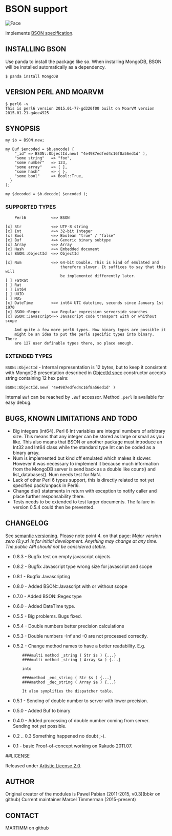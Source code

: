 # BSON support

![Face](http://modules.perl6.org/logos/BSON.png)

Implements [BSON specification](http://bsonspec.org/).

## INSTALLING BSON

Use panda to install the package like so. When installing MongoDB, BSON will be
installed automatically as a dependency.


```
$ panda install MongoDB
```

## VERSION PERL AND MOARVM

```
$ perl6 -v
This is perl6 version 2015.01-77-gd320f00 built on MoarVM version 2015.01-21-g4ee4925
```

## SYNOPSIS

    my $b = BSON.new;

    my Buf $encoded = $b.encode( {
        "_id" => BSON::ObjectId.new( "4e4987edfed4c16f8a56ed1d" ),
        "some string"   => "foo",
        "some number"   => 123,
        "some array"    => [ ],
        "some hash"     => { },
        "some bool"     => Bool::True,
      }
    );

    my $decoded = $b.decode( $encoded );


### SUPPORTED TYPES

        Perl6           <=> BSON
    
    [x] Str             <=> UTF-8 string
    [x] Int             <=> 32-bit Integer
    [x] Bool            <=> Boolean "true" / "false"
    [x] Buf             <=> Generic binary subtype
    [x] Array           <=> Array
    [x] Hash            <=> Embedded document
    [x] BSON::ObjectId  <=> ObjectId

    [x] Num             <=> 64-bit Double. This is kind of emulated and
                            therefore slower. It suffices to say that this will
                            be implemented differently later.
    [ ] FatRat
    [ ] Rat
    [ ] int64
    [ ] UUID
    [ ] MD5
    [x] DateTime        <=> int64 UTC datetime, seconds since January 1st 1970
    [x] BSON::Regex     <=> Regular expression serverside searches
    [x] BSON::Javascript<=> Javascript code transport with or whithout scope

        And quite a few more perl6 types. Now binary types are possible it
        might be an idea to put the perl6 specific types into binary. There
        are 127 user definable types there, so place enough.


### EXTENDED TYPES

```BSON::ObjectId``` - Internal representation is 12 bytes,
but to keep it consistent with MongoDB presentation described in
[ObjectId spec](http://dochub.mongodb.org/core/objectids)
constructor accepts string containing 12 hex pairs:

    BSON::ObjectId.new( '4e4987edfed4c16f8a56ed1d' )

Internal ```Buf``` can be reached by `.Buf` accessor.
Method ```.perl``` is available for easy debug.

## BUGS, KNOWN LIMITATIONS AND TODO

* Big integers (int64). Perl 6 Int variables are integral numbers of arbitrary
  size. This means that any integer can be stored as large or small as you like.
  This also means that BSON or another package must introduce an Int32 and Int64
  class while the standard type Int can be coded as a binary array.
* Num is implemented but kind off emulated which makes it slower. However it was
  necessary to implement it because much information from the MongoDB server is
  send back as a double like count() and list_databases(). Num needs test for
  NaN.
* Lack of other Perl 6 types support, this is directly related to not yet
  specified pack/unpack in Perl6.
* Change die() statements in return with exception to notify caller and place
  further responsability there.
* Tests needs to be extended to test larger documents. The failure in version
  0.5.4 could then be prevented.

## CHANGELOG

See [semantic versioning](http://semver.org/). Please note point 4. on
that page: *Major version zero (0.y.z) is for initial development. Anything may
change at any time. The public API should not be considered stable*.

* 0.8.3 - Bugfix test on empty javascript objects
* 0.8.2 - Bugfix Javascript type wrong size for javascript and scope 
* 0.8.1 - Bugfix Javascripting
* 0.8.0 - Added BSON::Javascript with or without scope
* 0.7.0 - Added BSON::Regex type
* 0.6.0 - Added DateTime type.
* 0.5.5 - Big problems. Bugs fixed.
* 0.5.4 - Double numbers better precision calculations
* 0.5.3 - Double numbers -Inf and -0 are not processed correctly.
* 0.5.2 - Change method names to have a better readability. E.g.

          ####multi method _string ( Str $s ) {...}
          ####multi method _string ( Array $a ) {...}

          into

          ####method _enc_string ( Str $s ) {...}
          ####method _dec_string ( Array $a ) {...}

          It also symplifies the dispatcher table.
* 0.5.1 - Sending of double number to server with lower precision.
* 0.5.0 - Added Buf to binary
* 0.4.0 - Added processing of double number coming from server. Sending not
          yet possible.
* 0.2 .. 0.3 Something happened no doubt ;-).
* 0.1 - basic Proof-of-concept working on Rakudo 2011.07.

##LICENSE

Released under [Artistic License 2.0](http://www.perlfoundation.org/artistic_license_2_0).

## AUTHOR

Original creator of the modules is Pawel Pabian (2011-2015, v0.3)(bbkr on github)
Current maintainer Marcel Timmerman (2015-present)

## CONTACT

MARTIMM on github

